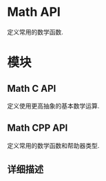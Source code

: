 # Math API

定义常用的数学函数.

# 模块

## Math C API   
定义使用更高抽象的基本数学运算.

## Math CPP API   
定义常用的数学函数和帮助器类型.

详细描述
---
